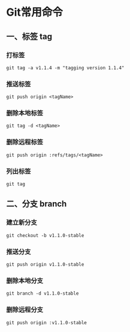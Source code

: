 # Git常用命令

## 一、标签 tag

### 打标签
	git tag -a v1.1.4 -m "tagging version 1.1.4"
### 推送标签
	git push origin <tagName>
### 删除本地标签
	git tag -d <tagName>
### 删除远程标签
	git push origin :refs/tags/<tagName>
### 列出标签
	git tag


## 二、分支 branch

### 建立新分支
	git checkout -b v1.1.0-stable
### 推送分支
	git push origin v1.1.0-stable
### 删除本地分支
	git branch -d v1.1.0-stable
### 删除远程分支
	git push origin :v1.1.0-stable
